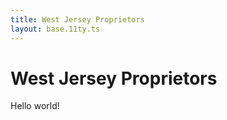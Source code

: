 ```yaml
---
title: West Jersey Proprietors
layout: base.11ty.ts
---
```


# West Jersey Proprietors

Hello world!

